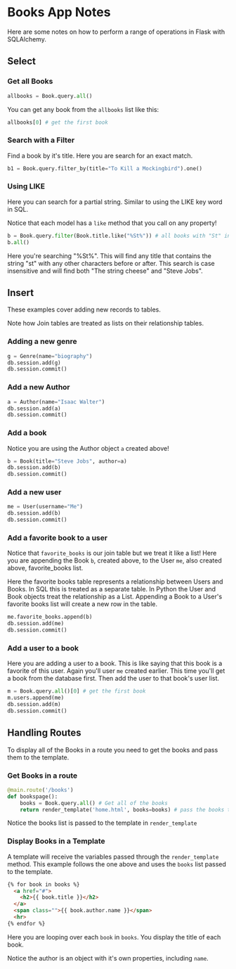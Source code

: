 # Books App Notes

Here are some notes on how to perform a range of operations in Flask with SQLAlchemy. 

## Select 

### Get all Books 

```python
allbooks = Book.query.all()
```

You can get any book from the `allbooks` list like this: 

```python
allbooks[0] # get the first book
```

### Search with a Filter

Find a book by it's title. Here you are search for an exact match. 

```python
b1 = Book.query.filter_by(title="To Kill a Mockingbird").one()
```

### Using LIKE

Here you can search for a partial string. Similar to using the LIKE key word in SQL. 

Notice that each model has a `like` method that you call on any property! 

```python
b = Book.query.filter(Book.title.like("%St%")) # all books with "St" in the title
b.all()
```

Here you're searching "%St%". This will find any title that contains the string "st" 
with any other characters before or after. This search is case insensitive and will find 
both "The string cheese" and "Steve Jobs".

## Insert 

These examples cover adding new records to tables. 

Note how Join tables are treated as lists on their relationship tables.

### Adding a new genre

```python
g = Genre(name="biography")
db.session.add(g)
db.session.commit()
```


### Add a new Author

```python
a = Author(name="Isaac Walter")
db.session.add(a)
db.session.commit()
```

### Add a book

Notice you are using the Author object `a` created above!

```python
b = Book(title="Steve Jobs", author=a)
db.session.add(b)
db.session.commit()
```

### Add a new user 

```python
me = User(username="Me")
db.session.add(b)
db.session.commit()
```

### Add a favorite book to a user

Notice that `favorite_books` is our join table but we treat it like a list! 
Here you are appending the Book `b`, created above, to the User `me`, also created above, favorite_books list. 

Here the favorite books table represents a relationship between Users and Books. In SQL this is treated as a separate table. 
In Python the User and Book objects treat the relationship as a List. Appending a Book to a User's favorite books list will 
create a new row in the table. 

```python
me.favorite_books.append(b)
db.session.add(me)
db.session.commit()
```

### Add a user to a book

Here you are adding a user to a book. This is like saying that this book is a favorite of this user. 
Again you'll user `me` created earlier. This time you'll get a book from the database first. 
Then add the user to that book's user list. 

```python
m = Book.query.all()[0] # get the first book
m.users.append(me)
db.session.add(m)
db.session.commit()
```

## Handling Routes

To display all of the Books in a route you need to get the books and pass them to the template. 

### Get Books in a route 

```python
@main.route('/books')
def bookspage():
    books = Book.query.all() # Get all of the books 
    return render_template('home.html', books=books) # pass the books to the template
```

Notice the books list is passed to the template in `render_template`

### Display Books in a Template

A template will receive the variables passed through the `render_template` method. 
This example follows the one above and uses the `books` list passed to the template. 

```html
{% for book in books %}
  <a href="#">
    <h2>{{ book.title }}</h2>
  </a>
  <span class="">{{ book.author.name }}</span>
  <hr>
{% endfor %}
```

Here you are looping over each `book` in `books`. You display the title of each book. 

Notice the author is an object with it's own properties, including `name`.

